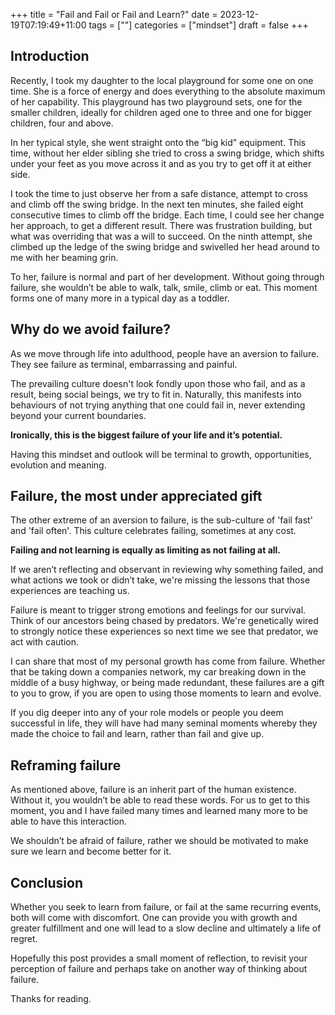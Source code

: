 +++
title = "Fail and Fail or Fail and Learn?"
date = 2023-12-19T07:19:49+11:00
tags = [""]
categories = ["mindset"]
draft = false
+++

## Introduction

Recently, I took my daughter to the local playground for some one on one time. She is a force of energy and does everything to the absolute maximum of her capability. This playground has two playground sets, one for the smaller children, ideally for children aged one to three and one for bigger children, four and above.

In her typical style, she went straight onto the “big kid” equipment. This time, without her elder sibling she tried to cross a swing bridge, which shifts under your feet as you move across it and as you try to get off it at either side.

I took the time to just observe her from a safe distance, attempt to cross and climb off the swing bridge. In the next ten minutes, she failed eight consecutive times to climb off the bridge. Each time, I could see her change her approach, to get a different result. There was frustration building, but what was overriding that was a will to succeed. On the ninth attempt, she climbed up the ledge of the swing bridge and swivelled her head around to me with her beaming grin.

To her, failure is normal and part of her development. Without going through failure, she wouldn’t be able to walk, talk, smile, climb or eat. This moment forms one of many more in a typical day as a toddler.

## Why do we avoid failure?

As we move through life into adulthood, people have an aversion to failure. They see failure as terminal, embarrassing and painful.

The prevailing culture doesn't look fondly upon those who fail, and as a result, being social beings, we try to fit in. Naturally, this manifests into behaviours of not trying anything that one could fail in, never extending beyond your current boundaries.

**Ironically, this is the biggest failure of your life and it’s potential.**

Having this mindset and outlook will be terminal to growth, opportunities, evolution and meaning.

## Failure, the most under appreciated gift

The other extreme of an aversion to failure, is the sub-culture of 'fail fast' and 'fail often'. This culture celebrates failing, sometimes at any cost.

**Failing and not learning is equally as limiting as not failing at all.**

If we aren’t reflecting and observant in reviewing why something failed, and what actions we took or didn’t take, we're missing the lessons that those experiences are teaching us.

Failure is meant to trigger strong emotions and feelings for our survival. Think of our ancestors being chased by predators. We're genetically wired to strongly notice these experiences so next time we see that predator, we act with caution.

I can share that most of my personal growth has come from failure. Whether that be taking down a companies network, my car breaking down in the middle of a busy highway, or being made redundant, these failures are a gift to you to grow, if you are open to using those moments to learn and evolve.

If you dig deeper into any of your role models or people you deem successful in life, they will have had many seminal moments whereby they made the choice to fail and learn, rather than fail and give up.

## Reframing failure

As mentioned above, failure is an inherit part of the human existence. Without it, you wouldn’t be able to read these words. For us to get to this moment, you and I have failed many times and learned many more to be able to have this interaction.

We shouldn’t be afraid of failure, rather we should be motivated to make sure we learn and become better for it.

## Conclusion

Whether you seek to learn from failure, or fail at the same recurring events, both will come with discomfort. One can provide you with growth and greater fulfillment and one will lead to a slow
decline and ultimately a life of regret.

Hopefully this post provides a small moment of reflection, to revisit your perception of failure and perhaps take on another way of thinking about failure.

Thanks for reading.
